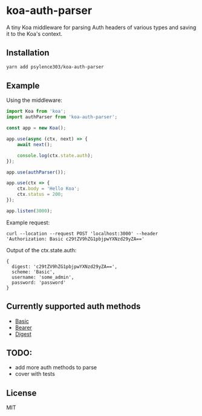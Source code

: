 # koa-auth-parser

A tiny Koa middleware for parsing Auth headers of various types and saving it to the Koa's context.

## Installation

```bash
yarn add psylence303/koa-auth-parser
```

## Example

  Using the middleware:

```js
import Koa from 'koa';
import authParser from 'koa-auth-parser';

const app = new Koa();

app.use(async (ctx, next) => {
    await next();

    console.log(ctx.state.auth);
});

app.use(authParser());

app.use(ctx => {
    ctx.body = 'Hello Koa';
    ctx.status = 200;
});

app.listen(3000);
```

  Example request:

    curl --location --request POST 'localhost:3000' --header 'Authorization: Basic c29tZV9hZG1pbjpwYXNzd29yZA=='

  Output of the ctx.state.auth:

    {
      digest: 'c29tZV9hZG1pbjpwYXNzd29yZA==',
      scheme: 'Basic',
      username: 'some_admin',
      password: 'password'
    }

## Currently supported auth methods

 * [Basic](https://tools.ietf.org/html/rfc7617)
 * [Bearer](https://tools.ietf.org/html/rfc6750)
 * [Digest](https://tools.ietf.org/html/rfc7616)

## TODO:

 * add more auth methods to parse
 * cover with tests

## License

MIT
